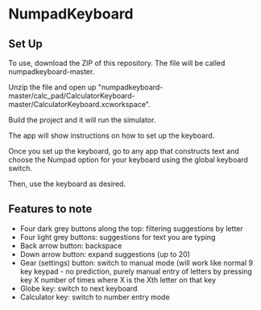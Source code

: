 # NumpadKeyboard

## Set Up
To use, download the ZIP of this repository. The file will be called numpadkeyboard-master.

Unzip the file and open up "numpadkeyboard-master/calc_pad/CalculatorKeyboard-master/CalculatorKeyboard.xcworkspace". 

Build the project and it will run the simulator. 

The app will show instructions on how to set up the keyboard. 

Once you set up the keyboard, go to any app that constructs text and choose the Numpad option for your keyboard using the global keyboard switch.

Then, use the keyboard as desired.

## Features to note
* Four dark grey buttons along the top: filtering suggestions by letter
* Four light grey buttons: suggestions for text you are typing
* Back arrow button: backspace
* Down arrow button: expand suggestions (up to 20)
* Gear (settings) button: switch to manual mode (will work like normal 9 key keypad - no prediction, purely manual entry of letters by pressing key X number of times where X is the Xth letter on that key
* Globe key: switch to next keyboard
* Calculator key: switch to number entry mode

